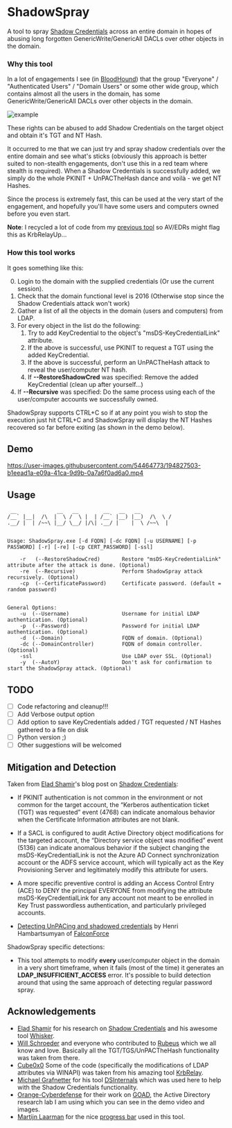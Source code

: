
# ShadowSpray
A tool to spray [Shadow Credentials](https://posts.specterops.io/shadow-credentials-abusing-key-trust-account-mapping-for-takeover-8ee1a53566ab) across an entire domain in hopes of abusing long forgotten GenericWrite/GenericAll DACLs over other objects in the domain.

### Why this tool
In a lot of engagements I see (in [BloodHound](https://github.com/BloodHoundAD/BloodHound)) that the group "Everyone" / "Authenticated Users" / "Domain Users" or some other wide group, which contains almost all the users in the domain, has some GenericWrite/GenericAll DACLs over other objects in the domain.

![example](Images/bloodhound.png)

These rights can be abused to add Shadow Credentials on the target object and obtain it's TGT and NT Hash.

It occurred to me that we can just try and spray shadow credentials over the entire domain and see what's sticks (obviously this approach is better suited to non-stealth engagements, don't use this in a red team where stealth is required). When a Shadow Credentials is successfully added, we simply do the whole PKINIT + UnPACTheHash dance and voilà - we get NT Hashes. 

Since the process is extremely fast, this can be used at the very start of the engagement, and hopefully you'll have some users and computers owned before you even start.

**Note**: I recycled a lot of code from my [previous tool](https://github.com/Dec0ne/KrbRelayUp) so AV/EDRs might flag this as KrbRelayUp...

### How this tool works
It goes something like this:

0. Login to the domain with the supplied credentials (Or use the current session).
1. Check that the domain functional level is 2016 (Otherwise stop since the Shadow Credentials attack won't work)
2. Gather a list of all the objects in the domain (users and computers) from LDAP.
3. For every object in the list do the following:
   1. Try to add KeyCredential to the object's "msDS-KeyCredentialLink" attribute.
   2. If the above is successful, use PKINIT to request a TGT using the added KeyCredential.
   3. If the above is successful, perform an UnPACTheHash attack to reveal the user/computer NT hash.
   4. If **--RestoreShadowCred** was specified: Remove the added KeyCredential (clean up after yourself...) 
4. If **--Recursive** was specified: Do the same process using each of the user/computer accounts we successfully owned.

ShadowSpray supports CTRL+C so if at any point you wish to stop the execution just hit CTRL+C and ShadowSpray will display the NT Hashes recovered so far before exiting (as shown in the demo below).

## Demo

https://user-images.githubusercontent.com/54464773/194827503-b1eead1a-e09a-41ca-9d9b-0a7a6f0ad6a0.mp4

## Usage
```
 __             __   __        __   __   __
/__` |__|  /\  |  \ /  \ |  | /__` |__) |__)  /\  \ /
.__/ |  | /~~\ |__/ \__/ |/\| .__/ |    |  \ /~~\  |


Usage: ShadowSpray.exe [-d FQDN] [-dc FQDN] [-u USERNAME] [-p PASSWORD] [-r] [-re] [-cp CERT_PASSWORD] [-ssl]

    -r   (--RestoreShadowCred)       Restore "msDS-KeyCredentialLink" attribute after the attack is done. (Optional)
    -re  (--Recursive)               Perform ShadowSpray attack recursively. (Optional)
    -cp  (--CertificatePassword)     Certificate password. (default = random password)


General Options:
    -u  (--Username)                 Username for initial LDAP authentication. (Optional)
    -p  (--Password)                 Password for initial LDAP authentication. (Optional)
    -d  (--Domain)                   FQDN of domain. (Optional)
    -dc (--DomainController)         FQDN of domain controller. (Optional)
    -ssl                             Use LDAP over SSL. (Optional)
    -y  (--AutoY)                    Don't ask for confirmation to start the ShadowSpray attack. (Optional)
```

## TODO
- [ ] Code refactoring and cleanup!!!
- [ ] Add Verbose output option
- [ ] Add option to save KeyCredentials added / TGT requested / NT Hashes gathered to a file on disk
- [ ] Python version ;)
- [ ] Other suggestions will be welcomed

## Mitigation and Detection
Taken from [Elad Shamir](https://twitter.com/elad_shamir)'s blog post on [Shadow Credentials](https://posts.specterops.io/shadow-credentials-abusing-key-trust-account-mapping-for-takeover-8ee1a53566ab):
* If PKINIT authentication is not common in the environment or not common for the target account, the “Kerberos authentication ticket (TGT) was requested” event (4768) can indicate anomalous behavior when the Certificate Information attributes are not blank.
* If a SACL is configured to audit Active Directory object modifications for the targeted account, the “Directory service object was modified” event (5136) can indicate anomalous behavior if the subject changing the msDS-KeyCredentialLink is not the Azure AD Connect synchronization account or the ADFS service account, which will typically act as the Key Provisioning Server and legitimately modify this attribute for users.
* A more specific preventive control is adding an Access Control Entry (ACE) to DENY the principal EVERYONE from modifying the attribute msDS-KeyCredentialLink for any account not meant to be enrolled in Key Trust passwordless authentication, and particularly privileged accounts.
 
*  [Detecting UnPACing and shadowed credentials](https://medium.com/falconforce/falconfriday-detecting-unpacing-and-shadowed-credentials-0xff1e-2246934247ce) by Henri Hambartsumyan of [FalconForce](https://twitter.com/falconforceteam)

ShadowSpray specific detections:
* This tool attempts to modify **every** user/computer object in the domain in a very short timeframe, when it fails (most of the time) it generates an **LDAP_INSUFFICIENT_ACCESS** error. It's possible to build detection around that using the same approach of detecting regular password spray.

## Acknowledgements
* [Elad Shamir](https://twitter.com/elad_shamir) for his research on [Shadow Credentials](https://posts.specterops.io/shadow-credentials-abusing-key-trust-account-mapping-for-takeover-8ee1a53566ab) and his awesome tool [Whisker](https://github.com/eladshamir/Whisker).
* [Will Schroeder](https://twitter.com/harmj0y) and everyone who contributed to [Rubeus](https://github.com/GhostPack/Rubeus/) which we all know and love. Basically all the TGT/TGS/UnPACTheHash functionality was taken from there.
* [Cube0x0](https://twitter.com/cube0x0) Some of the code (specifically the modifications of LDAP attributes via WINAPI) was taken from his amazing tool [KrbRelay](https://github.com/cube0x0/KrbRelay).
* [Michael Grafnetter](https://twitter.com/mgrafnetter) for his tool [DSInternals](https://github.com/MichaelGrafnetter/DSInternals) which was used here to help with the Shadow Credentials functionality.
* [Orange-Cyberdefense](https://github.com/Orange-Cyberdefense) for their work on [GOAD](https://github.com/Orange-Cyberdefense/GOAD), the Active Directory research lab I am using which you can see in the demo video and images.
* [Martijn Laarman](https://twitter.com/Mpdreamz) for the nice [progress bar](https://github.com/Mpdreamz/shellprogressbar) used in this tool.

